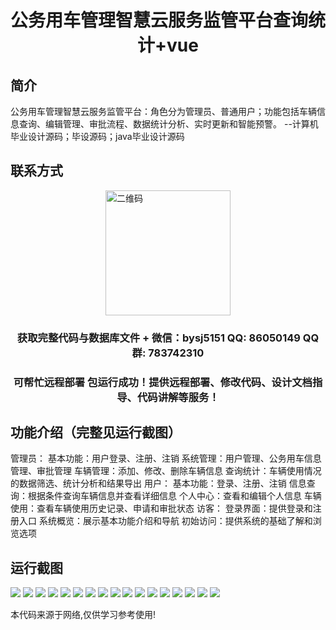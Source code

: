 <p><h1 align="center">公务用车管理智慧云服务监管平台查询统计+vue</h1></p>

## 简介
公务用车管理智慧云服务监管平台：角色分为管理员、普通用户；功能包括车辆信息查询、编辑管理、审批流程、数据统计分析、实时更新和智能预警。    --计算机毕业设计源码；毕设源码；java毕业设计源码


## 联系方式
<img src="https://bs-1329754181.cos.ap-shanghai.myqcloud.com/wx.jpg" alt="二维码" style="display: block; margin: 0 auto;" width="200px">
<p><h3 align="center">获取完整代码与数据库文件 + 微信：bysj5151 QQ: 86050149 QQ群: 783742310</h3></p>
<p><h3 align="center">可帮忙远程部署 包运行成功！提供远程部署、修改代码、设计文档指导、代码讲解等服务！</h3></p>

## 功能介绍（完整见运行截图）
管理员： 基本功能：用户登录、注册、注销 系统管理：用户管理、公务用车信息管理、审批管理 车辆管理：添加、修改、删除车辆信息 查询统计：车辆使用情况的数据筛选、统计分析和结果导出 用户： 基本功能：登录、注册、注销 信息查询：根据条件查询车辆信息并查看详细信息 个人中心：查看和编辑个人信息 车辆使用：查看车辆使用历史记录、申请和审批状态 访客： 登录界面：提供登录和注册入口 系统概览：展示基本功能介绍和导航 初始访问：提供系统的基础了解和浏览选项


## 运行截图
![](https://bs-1329754181.cos.ap-shanghai.myqcloud.com/ssm/PublicVehicleManagementSmartCloudServiceRegulatoryPlatformQueryStatistics/img/001.jpg)
![](https://bs-1329754181.cos.ap-shanghai.myqcloud.com/ssm/PublicVehicleManagementSmartCloudServiceRegulatoryPlatformQueryStatistics/img/002.jpg)
![](https://bs-1329754181.cos.ap-shanghai.myqcloud.com/ssm/PublicVehicleManagementSmartCloudServiceRegulatoryPlatformQueryStatistics/img/003.jpg)
![](https://bs-1329754181.cos.ap-shanghai.myqcloud.com/ssm/PublicVehicleManagementSmartCloudServiceRegulatoryPlatformQueryStatistics/img/004.jpg)
![](https://bs-1329754181.cos.ap-shanghai.myqcloud.com/ssm/PublicVehicleManagementSmartCloudServiceRegulatoryPlatformQueryStatistics/img/005.jpg)
![](https://bs-1329754181.cos.ap-shanghai.myqcloud.com/ssm/PublicVehicleManagementSmartCloudServiceRegulatoryPlatformQueryStatistics/img/006.jpg)
![](https://bs-1329754181.cos.ap-shanghai.myqcloud.com/ssm/PublicVehicleManagementSmartCloudServiceRegulatoryPlatformQueryStatistics/img/007.jpg)
![](https://bs-1329754181.cos.ap-shanghai.myqcloud.com/ssm/PublicVehicleManagementSmartCloudServiceRegulatoryPlatformQueryStatistics/img/008.jpg)
![](https://bs-1329754181.cos.ap-shanghai.myqcloud.com/ssm/PublicVehicleManagementSmartCloudServiceRegulatoryPlatformQueryStatistics/img/009.jpg)
![](https://bs-1329754181.cos.ap-shanghai.myqcloud.com/ssm/PublicVehicleManagementSmartCloudServiceRegulatoryPlatformQueryStatistics/img/010.jpg)
![](https://bs-1329754181.cos.ap-shanghai.myqcloud.com/ssm/PublicVehicleManagementSmartCloudServiceRegulatoryPlatformQueryStatistics/img/011.jpg)
![](https://bs-1329754181.cos.ap-shanghai.myqcloud.com/ssm/PublicVehicleManagementSmartCloudServiceRegulatoryPlatformQueryStatistics/img/012.jpg)
![](https://bs-1329754181.cos.ap-shanghai.myqcloud.com/ssm/PublicVehicleManagementSmartCloudServiceRegulatoryPlatformQueryStatistics/img/013.jpg)
![](https://bs-1329754181.cos.ap-shanghai.myqcloud.com/ssm/PublicVehicleManagementSmartCloudServiceRegulatoryPlatformQueryStatistics/img/014.jpg)
![](https://bs-1329754181.cos.ap-shanghai.myqcloud.com/ssm/PublicVehicleManagementSmartCloudServiceRegulatoryPlatformQueryStatistics/img/015.jpg)
![](https://bs-1329754181.cos.ap-shanghai.myqcloud.com/ssm/PublicVehicleManagementSmartCloudServiceRegulatoryPlatformQueryStatistics/img/016.jpg)
![](https://bs-1329754181.cos.ap-shanghai.myqcloud.com/ssm/PublicVehicleManagementSmartCloudServiceRegulatoryPlatformQueryStatistics/img/017.jpg)

<p>本代码来源于网络,仅供学习参考使用!</p>
